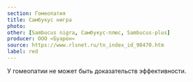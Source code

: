 ```yaml
---
section: Гомеопатия
title: Самбукус нигра
photo: 
other: [Sambucus nigra, Самбукус-плюс, Sambucus-plus]
producer: ООО «Буарон»
source: https://www.rlsnet.ru/tn_index_id_98470.htm
label: red
---
```


У гомеопатии не может быть доказательств эффективности.
